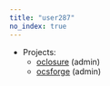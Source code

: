 ```yaml
---
title: "user287"
no_index: true
---
```


* Projects:
  * [oclosure](/projects/oclosure/) (admin)
  * [ocsforge](/projects/ocsforge/) (admin)